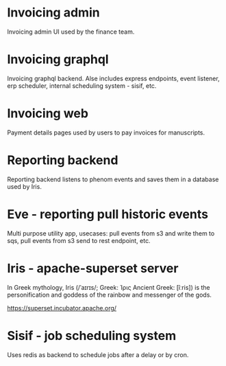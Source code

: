 # Invoicing admin

Invoicing admin UI used by the finance team.

# Invoicing graphql

Invoicing graphql backend. Alse includes express endpoints, event listener, erp scheduler, internal scheduling system - sisif, etc.

# Invoicing web

Payment details pages used by users to pay invoices for manuscripts.

# Reporting backend

Reporting backend listens to phenom events and saves them in a database used by Iris.

# Eve - reporting pull historic events

Multi purpose utility app, usecases: pull events from s3 and write them to sqs, pull events from s3 send to rest endpoint, etc.

# Iris - apache-superset server

In Greek mythology, Iris (/ˈaɪrɪs/; Greek: Ίρις Ancient Greek: [îːris]) is the personification and goddess of the rainbow and messenger of the gods.

https://superset.incubator.apache.org/

# Sisif - job scheduling system

Uses redis as backend to schedule jobs after a delay or by cron.
